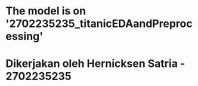# The model is on '2702235235_titanicEDAandPreprocessing'
# Dikerjakan oleh Hernicksen Satria - 2702235235
